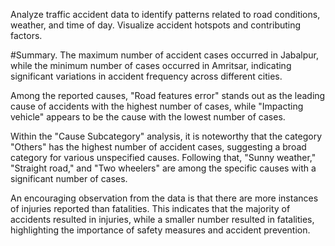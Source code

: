 
Analyze traffic accident data to identify patterns related to road conditions, weather, and time of day. Visualize accident hotspots and contributing factors.



#Summary.
The maximum number of accident cases occurred in Jabalpur, while the minimum number of cases occurred in Amritsar, indicating significant variations in accident frequency across different cities.

Among the reported causes, "Road features error" stands out as the leading cause of accidents with the highest number of cases, while "Impacting vehicle" appears to be the cause with the lowest number of cases.

Within the "Cause Subcategory" analysis, it is noteworthy that the category "Others" has the highest number of accident cases, suggesting a broad category for various unspecified causes. Following that, "Sunny weather," "Straight road," and "Two wheelers" are among the specific causes with a significant number of cases.

An encouraging observation from the data is that there are more instances of injuries reported than fatalities. This indicates that the majority of accidents resulted in injuries, while a smaller number resulted in fatalities, highlighting the importance of safety measures and accident prevention.
